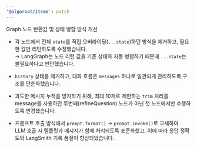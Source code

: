 ```yaml
---
'@algoroot/itsme': patch
---
```


Graph 노드 반환값 및 상태 병합 방식 개선

- 각 노드에서 전체 `state`를 직접 오버라이딩(`...state`)하던 방식을 제거하고, 필요한 값만 리턴하도록 수정했습니다.  
  → LangGraph는 노드 리턴 값을 기존 상태와 자동 병합하기 때문에 `...state`는 불필요하다고 판단했습니다.
- `history` 상태를 제거하고, 대화 흐름은 `messages` 하나로 일관되게 관리하도록 구조를 단순화했습니다.

- 과도한 메시지 누적을 방지하기 위해, 최대 10개로 제한하는 `trim` 처리를 message를 사용하던 두번째(refineQuestion) 노드가 아닌 첫 노드에서만 수행하도록 변경했습니다.

- 프롬프트 호출 방식에서 `prompt.format()` → `prompt.invoke()`로 교체하여  
  LLM 호출 시 템플릿과 메시지가 함께 처리되도록 표준화했고, 이에 따라 응답 정확도와 LangSmith 기록 품질이 향상되었습니다.
